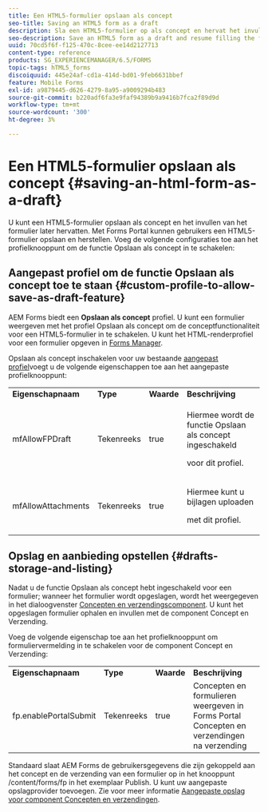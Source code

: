 ```yaml
---
title: Een HTML5-formulier opslaan als concept
seo-title: Saving an HTML5 form as a draft
description: Sla een HTML5-formulier op als concept en hervat het invullen van het formulier in een later stadium.
seo-description: Save an HTML5 form as a draft and resume filling the form at a later stage.
uuid: 70cd5f6f-f125-470c-8cee-ee14d2127713
content-type: reference
products: SG_EXPERIENCEMANAGER/6.5/FORMS
topic-tags: hTML5_forms
discoiquuid: 445e24af-cd1a-414d-bd01-9feb6631bbef
feature: Mobile Forms
exl-id: a9879445-d626-4279-8a95-a9009294b483
source-git-commit: b220adf6fa3e9faf94389b9a9416b7fca2f89d9d
workflow-type: tm+mt
source-wordcount: '300'
ht-degree: 3%

---
```


# Een HTML5-formulier opslaan als concept {#saving-an-html-form-as-a-draft}

U kunt een HTML5-formulier opslaan als concept en het invullen van het formulier later hervatten. Met Forms Portal kunnen gebruikers een HTML5-formulier opslaan en herstellen. Voeg de volgende configuraties toe aan het profielknooppunt om de functie Opslaan als concept in te schakelen:

## Aangepast profiel om de functie Opslaan als concept toe te staan {#custom-profile-to-allow-save-as-draft-feature}

AEM Forms biedt een **Opslaan als concept** profiel. U kunt een formulier weergeven met het profiel Opslaan als concept om de conceptfunctionaliteit voor een HTML5-formulier in te schakelen. U kunt het HTML-renderprofiel voor een formulier opgeven in [Forms Manager](/help/forms/using/introduction-managing-forms.md).

Opslaan als concept inschakelen voor uw bestaande [aangepast profiel](/help/forms/using/custom-profile.md)voegt u de volgende eigenschappen toe aan het aangepaste profielknooppunt:

<table>
 <tbody>
  <tr>
   <td><strong>Eigenschapnaam</strong></td>
   <td><strong>Type</strong></td>
   <td><strong>Waarde</strong></td>
   <td><strong>Beschrijving</strong></td>
  </tr>
  <tr>
   <td>mfAllowFPDraft</td>
   <td>Tekenreeks</td>
   <td>true</td>
   <td><p>Hiermee wordt de functie Opslaan als concept ingeschakeld</p> <p>voor dit profiel.</p> </td>
  </tr>
  <tr>
   <td>mfAllowAttachments</td>
   <td>Tekenreeks</td>
   <td>true</td>
   <td><p>Hiermee kunt u bijlagen uploaden</p> <p>met dit profiel.</p> </td>
  </tr>
 </tbody>
</table>

## Opslag en aanbieding opstellen {#drafts-storage-and-listing}

Nadat u de functie Opslaan als concept hebt ingeschakeld voor een formulier; wanneer het formulier wordt opgeslagen, wordt het weergegeven in het dialoogvenster [Concepten en verzendingscomponent](/help/forms/using/draft-submission-component.md). U kunt het opgeslagen formulier ophalen en invullen met de component Concept en Verzending.

Voeg de volgende eigenschap toe aan het profielknooppunt om formuliervermelding in te schakelen voor de component Concept en Verzending:

<table>
 <tbody>
  <tr>
   <td><strong>Eigenschapnaam</strong></td>
   <td><strong>Type</strong></td>
   <td><strong>Waarde</strong></td>
   <td><strong>Beschrijving</strong></td>
  </tr>
  <tr>
   <td>fp.enablePortalSubmit</td>
   <td>Tekenreeks</td>
   <td>true</td>
   <td>Concepten en formulieren weergeven in<br /> Forms Portal Concepten en verzendingen na verzending</td>
  </tr>
 </tbody>
</table>

Standaard slaat AEM Forms de gebruikersgegevens die zijn gekoppeld aan het concept en de verzending van een formulier op in het knooppunt /content/forms/fp in het exemplaar Publish. U kunt uw aangepaste opslagprovider toevoegen. Zie voor meer informatie [Aangepaste opslag voor component Concepten en verzendingen](/help/forms/using/adding-custom-storage-provider-forms.md).

